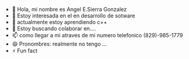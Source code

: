 - 👋 Hola, mi nombre es Angel E.Sierra Gonzalez
- 👀 Estoy interesada en el en desarrollo de sotware
- 🌱 actualmente estoy aprendiendo c++
- 💞️ Estoy buscando colaborar en....
- 📫 como llegar a mi atraves de mi numero telefonico (829)-985-1779
- 😄 Pronombres: realmente no tengo ...
- ⚡ Fun fact

<!---
AngelEsie11/AngelEsie11 is a ✨ special ✨ repository because its `README.md` (this file) appears on your GitHub profile.
You can click the Preview link to take a look at your changes.
--->

